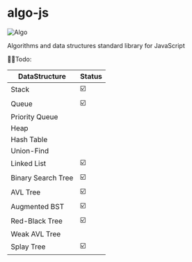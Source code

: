
# algo-js
![Algo](https://github.com/Asilkin1/algo-js/assets/11600357/3627e9b4-2fa3-4f2f-b612-a6133edef20f)

Algorithms and data structures standard library for JavaScript

👨‍🦲Todo:

|         DataStructure                    |     Status     | 
|------------------------------------------|------------    |
|    Stack                                 |        ☑️     |
|    Queue                                 |        ☑️     |
|    Priority Queue                        |                |
|    Heap                                  |                |
|    Hash Table                            |                |
|    Union-Find                            |                |           
|    Linked List                           |        ☑️      |
|    Binary Search Tree                    |        ☑️       |
|    AVL Tree                              |        ☑️        |
|    Augmented BST                         |        ☑️      |
|    Red-Black Tree                        |        ☑️        |
|    Weak AVL Tree                         |                |
|    Splay Tree                            |        ☑️        |


